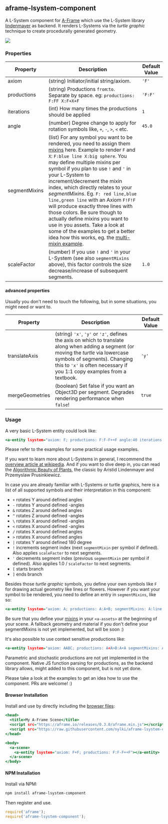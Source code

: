 ## aframe-lsystem-component

A L-System component for [A-Frame](https://aframe.io) which use the L-System library [lindenmayer](https://github.com/nylki/lindenmayer) as backend.
It renders L-Systems via the *turtle graphic* technique to create procedurally generated geometry.

[![](https://cloud.githubusercontent.com/assets/1710598/18224914/273eab36-71e6-11e6-82a5-826e0f603ea1.jpg)
](http://nylki.github.io/aframe-lsystem-component/)

### Properties

| Property               | Description                                                                                           | Default Value |
| ---------------------- | ----------------------------------------------------------------------------------------------------- | -------       |
| axiom                  | (string) Initiator/initial string/axiom.                                                              | `'F'`           |
| productions             | (string) Productions `from`:`to`. Separate by space. eg: `productions: F:FF X:F+X+F`                                                    | `'F:F'`       |
| iterations             | (int) How many times the productions should be applied                                                         | `1`          |
| angle                  | (number) Degree change to apply for rotation symbols like, `+`, `-`, `>`, `<` etc.                                           | `45.0`        |
| segmentMixins          | (list) For any symbol you want to be rendered, you need to assign them [mixins](https://aframe.io/docs/0.3.0/core/mixins.html) here. Example to render `F` and `X`: `F:blue line X:big sphere`. You may define multiple mixins per symbol if you plan to use `!` and `'` in your L-System to increment/decrement the mixin index, which directly relates to your *segmentMixins*. Eg. `F: red line,blue line,green line` with an Axiom `F!F!F` will produce exactly three lines with those colors. Be sure though to actually define mixins you want to use in you assets. Take a look at some of the examples to get a better idea how this works, eg. the [multi-mixin example](https://github.com/nylki/aframe-lsystem-component/blob/master/examples/multiple%20mixins/index.html).  |         |
| scaleFactor            | (number) If you use `!` and `'` in your L-System (see also `segmentMixins` above), this factor controls the size decrease/increase of subsequent segments. | `1.0` |


#### advanced properties
Usually you don't need to touch the following, but in some situations, you might need or want to.

| Property               | Description                                                                                           | Default Value |
| ---------------------- | ----------------------------------------------------------------------------------------------------- | -------       |
| translateAxis          | (string) `'x'`, `'y'` or `'z'`, defines the axis on which to translate along when adding a segment (or moving the *turtle* via lowercase symbols of segments). Changing this to `'x'` is often necessary if you 1:1 copy examples from a textbook. | `'y'`        |
| mergeGeometries        | (boolean) Set false if you want an Object3D per segment. Degrades rendering performance when `false`! | `true`        |

### Usage
A very basic L-System entity could look like:

```.html
<a-entity lsystem="axiom: F; productions: F:F-F++F angle:40 iterations:3 segmentMixins: F:line"></a-entity>
```
Please refer to the examples for some practical usage examples.

If you want to learn more about L-Systems in general, I recommend the [overview article at wikipedia](https://en.wikipedia.org/wiki/L-system).
And if you want to dive deep in, you can read the [Algorithmic Beauty of Plants](http://algorithmicbotany.org/papers/#abop), the classic by Aristid Lindenmayer and Przemyslaw Prusinkiewicz.

In case you are already familiar with L-Systems or turtle graphics,
here is a list of all supported symbols and their interpretation in this component:

- `+` rotates Y around defined angles
- `-` rotates Y around defined -angles
- `&` rotates Z around defined angles
- `^` rotates Z around defined -angles
- `\` rotates X around defined -angles
- `<` rotates X around defined -angles
- `/` rotates X around defined angles
- `>` rotates X around defined angles
- `|` rotates Y around defined 180 degree
- `!` increments segment index (next `segmentMixin` per symbol if defined). Also applies `scaleFactor` to next segments.
- `'` decrements segment index (previous `segmentMixin` per symbol if defined). Also applies 1.0 / `scaleFactor` to next segments.
- `[` starts branch
- `]` ends branch

Besides those *turtle graphic* symbols, you define your own symbols like `F` for drawing actual geometry like lines or flowers.
However if you want your symbol to be rendered, you need to define an entry in `segmentMixins`, like so:

```.html
<a-entity lsystem="axiom: A; productions: A:A+B; segmentMixins: A:line B:blue sphere"></a-entity>
```
Be sure that you define your [mixins](https://aframe.io/docs/0.3.0/core/mixins.html) in your `<a-assets>` at the beginning of your scene.
A fallback geometry and material if you don't define your segmentMixins is not yet implemented, but will be soon :)



It's also possible to use context sensitive productions like:
```.html
<a-entity lsystem="axiom: AABC; productions: A<A>B:A+A segmentMixins: A:line B:small line C:big line"></a-entity>
```

Parametric and stochastic productions are not yet implemented in the component.
Native JS function parsing for productions, as the backend library allows, might added to this
component, but is not yet done.

Please take a look at the examples to get an idea how to use the component. PRs are welcome! :)

#### Browser Installation

Install and use by directly including the [browser files](dist):

```.html
<head>
  <title>My A-Frame Scene</title>
  <script src="https://aframe.io/releases/0.3.0/aframe.min.js"></script>
  <script src="https://raw.githubusercontent.com/nylki/aframe-lsystem-component/master/dist/aframe-lsystem-component.min.js"></script>
</head>

<body>
  <a-scene>
    <a-entity lsystem="axiom: F+F; productions: F:F-F++F"></a-entity>
  </a-scene>
</body>
```

#### NPM Installation

Install via NPM:

```bash
npm install aframe-lsystem-component
```

Then register and use.

```js
require('aframe');
require('aframe-lsystem-component');
```
